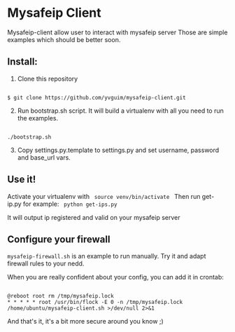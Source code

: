 # Mysafeip Client
Mysafeip-client allow user to interact with mysafeip server
Those are simple examples which should be better soon.

## Install:
1. Clone this repository
<code>
$ git clone https://github.com/yvguim/mysafeip-client.git
</code>

2. Run bootstrap.sh script.
It will build a virtualenv with all you need to run the examples.
<code>
./bootstrap.sh
</code>

3. Copy settings.py.template to settings.py and set username, password and base_url vars.

## Use it!
Activate your virtualenv with
<code>
source venv/bin/activate
</code>
Then run get-ip.py for example:
<code>
python get-ips.py
</code>

It will output ip registered and valid on your mysafeip server

## Configure your firewall

`mysafeip-firewall.sh` is an example to run manually. Try it and adapt firewall rules to your nedd.

When you are really confident about your config, you can add it in crontab:

<code>
@reboot root rm /tmp/mysafeip.lock
* * * * * root /usr/bin/flock -E 0 -n /tmp/mysafeip.lock /home/ubuntu/mysafeip-client.sh >/dev/null 2>&1
</code>


And that's it, it's a bit more secure around you know ;)